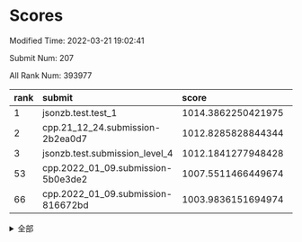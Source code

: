 # Scores

Modified Time: 2022-03-21 19:02:41

Submit Num: 207

All Rank Num: 393977

| rank |               submit               |       score        |       sigma        | pk_num |
| :--- | :--------------------------------- | :----------------- | :----------------- | :----- |
| 1    | jsonzb.test.test_1                 | 1014.3862250421975 | 0.8196080391109679 | 7615   |
| 2    | cpp.21_12_24.submission-2b2ea0d7   | 1012.8285828844344 | 0.8018167783936017 | 7616   |
| 3    | jsonzb.test.submission_level_4     | 1012.1841277948428 | 0.8006005207928237 | 7616   |
| 53   | cpp.2022_01_09.submission-5b0e3de2 | 1007.5511466449674 | 0.7420863936446697 | 7613   |
| 66   | cpp.2022_01_09.submission-816672bd | 1003.9836151694974 | 0.7109920192576388 | 7612   |


<details>
<summary>全部</summary>

| rank |                 submit                 |       score        |       sigma        | pk_num |
| :--- | :------------------------------------- | :----------------- | :----------------- | :----- |
| 1    | jsonzb.test.test_1                     | 1014.3862250421975 | 0.8196080391109679 | 7615   |
| 2    | cpp.21_12_24.submission-2b2ea0d7       | 1012.8285828844344 | 0.8018167783936017 | 7616   |
| 3    | jsonzb.test.submission_level_4         | 1012.1841277948428 | 0.8006005207928237 | 7616   |
| 4    | gobigger.level_3.submission_level_3_24 | 1011.3966681007064 | 0.8037504735346367 | 7614   |
| 5    | gobigger.level_3.submission_level_3_2  | 1011.3908383996504 | 0.7643331140885568 | 7615   |
| 6    | gobigger.level_3.submission_level_3_4  | 1011.1685003393991 | 0.7631849832607952 | 7613   |
| 7    | gobigger.level_3.submission_level_3_5  | 1011.1450424071573 | 0.7675641375534725 | 7615   |
| 8    | gobigger.level_3.submission_level_3_26 | 1011.112406296544  | 0.7493351514224579 | 7610   |
| 9    | gobigger.level_3.submission_level_3_45 | 1011.0901625613416 | 0.7736105309354326 | 7614   |
| 10   | gobigger.level_3.submission_level_3_15 | 1011.0675946804533 | 0.7679560788453101 | 7612   |
| 11   | gobigger.level_3.submission_level_3_35 | 1011.0442017785059 | 0.7701469810860726 | 7613   |
| 12   | gobigger.level_3.submission_level_3_22 | 1011.0326126486228 | 0.7583067900973095 | 7616   |
| 13   | gobigger.level_3.submission_level_3_37 | 1010.6469528729627 | 0.7787954998607525 | 7609   |
| 14   | gobigger.level_3.submission_level_3_42 | 1010.5134379853488 | 0.7612736135810118 | 7614   |
| 15   | gobigger.level_3.submission_level_3_27 | 1010.4483612971102 | 0.7696608303644367 | 7619   |
| 16   | gobigger.level_3.submission_level_3_16 | 1010.4144942266805 | 0.7771574279098463 | 7618   |
| 17   | gobigger.level_3.submission_level_3_18 | 1010.3845534748955 | 0.7768885094525074 | 7612   |
| 18   | gobigger.level_3.submission_level_3_19 | 1010.3372520871343 | 0.7727649945084738 | 7612   |
| 19   | gobigger.level_3.submission_level_3_12 | 1010.2971675660662 | 0.7441508904560595 | 7613   |
| 20   | gobigger.level_3.submission_level_3_31 | 1010.2759268284875 | 0.7586644001381767 | 7612   |
| 21   | gobigger.level_3.submission_level_3_7  | 1010.2545243913647 | 0.7594702884495221 | 7610   |
| 22   | gobigger.level_3.submission_level_3_21 | 1010.1793670640093 | 0.76433481407295   | 7616   |
| 23   | gobigger.level_3.submission_level_3_32 | 1010.0428090547091 | 0.7866462151836925 | 7619   |
| 24   | gobigger.level_3.submission_level_3_44 | 1010.0083491620915 | 0.758805731617904  | 7614   |
| 25   | gobigger.level_3.submission_level_3_20 | 1009.9656611803827 | 0.7485381247117274 | 7615   |
| 26   | gobigger.level_3.submission_level_3_11 | 1009.785589878526  | 0.7558864388326543 | 7613   |
| 27   | gobigger.level_3.submission_level_3_1  | 1009.7761687012329 | 0.7609989619331667 | 7611   |
| 28   | gobigger.level_3.submission_level_3_43 | 1009.7630630949378 | 0.7473718254212101 | 7609   |
| 29   | gobigger.level_3.submission_level_3_10 | 1009.7551064055993 | 0.7418783358339678 | 7610   |
| 30   | gobigger.level_3.submission_level_3_8  | 1009.7513136463722 | 0.7734598361752393 | 7612   |
| 31   | gobigger.level_3.submission_level_3_6  | 1009.6665094696518 | 0.770434088650879  | 7613   |
| 32   | gobigger.level_3.submission_level_3_40 | 1009.665324745646  | 0.7352491783914306 | 7615   |
| 33   | gobigger.level_3.submission_level_3_9  | 1009.6547029636722 | 0.7710727504070073 | 7610   |
| 34   | gobigger.level_3.submission_level_3_48 | 1009.6515994380237 | 0.7565716875432444 | 7617   |
| 35   | gobigger.level_3.submission_level_3_47 | 1009.6452197086728 | 0.7514229749613789 | 7615   |
| 36   | gobigger.level_3.submission_level_3_14 | 1009.6220810275693 | 0.7360078641888927 | 7618   |
| 37   | gobigger.level_3.submission_level_3_41 | 1009.5776692989084 | 0.7623470388538326 | 7613   |
| 38   | gobigger.level_3.submission_level_3_0  | 1009.5461203276867 | 0.7248845037539244 | 7618   |
| 39   | gobigger.level_3.submission_level_3_49 | 1009.5108565017829 | 0.7453130173981558 | 7611   |
| 40   | gobigger.level_3.submission_level_3_3  | 1009.3963978066691 | 0.7634774800445435 | 7615   |
| 41   | gobigger.level_3.submission_level_3_38 | 1009.2587368844365 | 0.7583996017001693 | 7614   |
| 42   | gobigger.level_3.submission_level_3_33 | 1009.1862581365593 | 0.7516424631011668 | 7616   |
| 43   | gobigger.level_3.submission_level_3_46 | 1009.1417624993375 | 0.7532067503056294 | 7616   |
| 44   | gobigger.level_3.submission_level_3_23 | 1009.0501326162889 | 0.741201946166492  | 7614   |
| 45   | gobigger.level_3.submission_level_3_34 | 1008.9613984149767 | 0.7592927474545205 | 7613   |
| 46   | gobigger.level_3.submission_level_3_29 | 1008.9178216511357 | 0.743350642848915  | 7614   |
| 47   | gobigger.level_3.submission_level_3_13 | 1008.8541209602943 | 0.7230507654601547 | 7612   |
| 48   | gobigger.level_3.submission_level_3_17 | 1008.7781403929924 | 0.7524473444029777 | 7607   |
| 49   | gobigger.level_3.submission_level_3_30 | 1008.6531844864625 | 0.7478882521293667 | 7611   |
| 50   | gobigger.level_3.submission_level_3_28 | 1008.6121608291215 | 0.7292054854124419 | 7606   |
| 51   | gobigger.level_3.submission_level_3_39 | 1008.4265767111885 | 0.7326292037962604 | 7612   |
| 52   | gobigger.level_3.submission_level_3_36 | 1008.3669654639325 | 0.7560279740271618 | 7618   |
| 53   | cpp.2022_01_09.submission-5b0e3de2     | 1007.5511466449674 | 0.7420863936446697 | 7613   |
| 54   | gobigger.level_3.submission_level_3_25 | 1006.8213339125388 | 0.7363389028179878 | 7614   |
| 55   | gobigger.level_1.submission_level_1_26 | 1005.4476302196472 | 0.7189075497672123 | 7611   |
| 56   | gobigger.level_1.submission_level_1_18 | 1005.3415781526045 | 0.7326950996912731 | 7614   |
| 57   | gobigger.level_1.submission_level_1_24 | 1004.9015262155897 | 0.7198953103623471 | 7611   |
| 58   | gobigger.level_1.submission_level_1_35 | 1004.8402878005287 | 0.7282253215599934 | 7614   |
| 59   | gobigger.level_1.submission_level_1_27 | 1004.8312450539108 | 0.7228620382904605 | 7613   |
| 60   | gobigger.level_1.submission_level_1_40 | 1004.4879842752812 | 0.735239818214632  | 7616   |
| 61   | gobigger.level_1.submission_level_1_5  | 1004.2880127493597 | 0.7134891882177493 | 7615   |
| 62   | gobigger.level_1.submission_level_1_3  | 1004.0250427051761 | 0.7160248532162171 | 7612   |
| 63   | gobigger.level_1.submission_level_1_29 | 1004.0248808999813 | 0.7134360033536497 | 7613   |
| 64   | gobigger.level_1.submission_level_1_9  | 1004.0146961233828 | 0.7201160135143303 | 7613   |
| 65   | gobigger.level_1.submission_level_1_32 | 1003.9936840939314 | 0.7163591768001885 | 7613   |
| 66   | cpp.2022_01_09.submission-816672bd     | 1003.9836151694974 | 0.7109920192576388 | 7612   |
| 67   | gobigger.level_1.submission_level_1_49 | 1003.9079440164636 | 0.716110510417015  | 7608   |
| 68   | gobigger.level_1.submission_level_1_43 | 1003.8887593689036 | 0.7103097832461953 | 7616   |
| 69   | gobigger.level_1.submission_level_1_2  | 1003.8305014850607 | 0.7117425114468787 | 7610   |
| 70   | gobigger.level_1.submission_level_1_28 | 1003.8019159900871 | 0.7279983295646348 | 7612   |
| 71   | gobigger.level_1.submission_level_1_37 | 1003.7448190584746 | 0.7285179327547501 | 7610   |
| 72   | gobigger.level_1.submission_level_1_22 | 1003.7058067752687 | 0.7182580978500004 | 7614   |
| 73   | gobigger.level_1.submission_level_1_17 | 1003.6712213592546 | 0.7278746866759818 | 7616   |
| 74   | gobigger.level_1.submission_level_1_11 | 1003.6487782637504 | 0.7168363437681067 | 7611   |
| 75   | gobigger.level_1.submission_level_1_21 | 1003.5696233240373 | 0.7246214576380098 | 7610   |
| 76   | gobigger.level_1.submission_level_1_16 | 1003.4722334593695 | 0.7158572921807973 | 7613   |
| 77   | gobigger.level_1.submission_level_1_15 | 1003.4515921560169 | 0.7138745203161044 | 7612   |
| 78   | gobigger.level_1.submission_level_1_47 | 1003.4246706097276 | 0.7180327367442485 | 7615   |
| 79   | gobigger.level_1.submission_level_1_31 | 1003.4110678214246 | 0.7059815009459188 | 7613   |
| 80   | gobigger.level_1.submission_level_1_1  | 1003.3507239956123 | 0.7278663885452158 | 7609   |
| 81   | gobigger.level_1.submission_level_1_25 | 1003.3043224278949 | 0.7257418554749001 | 7611   |
| 82   | gobigger.level_1.submission_level_1_13 | 1003.2978395726752 | 0.7218305993405685 | 7610   |
| 83   | gobigger.level_1.submission_level_1_42 | 1003.2932533256536 | 0.7189377122719302 | 7616   |
| 84   | gobigger.level_1.submission_level_1_45 | 1003.2790623086729 | 0.7149591984568379 | 7614   |
| 85   | gobigger.level_1.submission_level_1_19 | 1003.2166211436578 | 0.7146564091574494 | 7612   |
| 86   | gobigger.level_1.submission_level_1_30 | 1003.210814590823  | 0.7156435697930534 | 7612   |
| 87   | gobigger.level_1.submission_level_1_38 | 1003.1214131095742 | 0.7185054423546805 | 7618   |
| 88   | gobigger.level_1.submission_level_1_4  | 1003.0955002539789 | 0.720316842760027  | 7615   |
| 89   | gobigger.level_1.submission_level_1_33 | 1003.0838890018554 | 0.7131753761347346 | 7613   |
| 90   | gobigger.level_1.submission_level_1_8  | 1003.058042258663  | 0.7155646882127066 | 7612   |
| 91   | gobigger.level_1.submission_level_1_6  | 1003.037137285083  | 0.7243211023235565 | 7610   |
| 92   | gobigger.level_1.submission_level_1_41 | 1003.0178134956611 | 0.7167371757797485 | 7614   |
| 93   | gobigger.level_1.submission_level_1_20 | 1002.9628112155583 | 0.719075882762522  | 7613   |
| 94   | gobigger.level_1.submission_level_1_23 | 1002.9601741749071 | 0.7237908682901413 | 7612   |
| 95   | gobigger.level_1.submission_level_1_0  | 1002.953156960601  | 0.7180825988206079 | 7608   |
| 96   | gobigger.level_1.submission_level_1_48 | 1002.8578101150096 | 0.7124691814415351 | 7610   |
| 97   | gobigger.level_1.submission_level_1_36 | 1002.8384086799449 | 0.7079492880399821 | 7610   |
| 98   | gobigger.level_1.submission_level_1_46 | 1002.7760597461388 | 0.7163786598060674 | 7607   |
| 99   | gobigger.level_1.submission_level_1_34 | 1002.7293086660828 | 0.7109006895726379 | 7614   |
| 100  | gobigger.level_1.submission_level_1_14 | 1002.666054439341  | 0.7171800180479808 | 7609   |
| 101  | gobigger.level_1.submission_level_1_7  | 1002.6171867790151 | 0.7174254970103501 | 7609   |
| 102  | gobigger.level_1.submission_level_1_39 | 1002.3719582775237 | 0.7252065033092282 | 7612   |
| 103  | gobigger.level_1.submission_level_1_10 | 1002.2701047300815 | 0.7090262098676863 | 7613   |
| 104  | gobigger.level_1.submission_level_1_44 | 1002.0785032066303 | 0.7159278072458601 | 7602   |
| 105  | gobigger.level_1.submission_level_1_12 | 1001.6791091077502 | 0.7112950275952292 | 7618   |
| 106  | gobigger.random.submission_random_28   | 997.1920531857287  | 0.7113861752774832 | 7619   |
| 107  | gobigger.random.submission_random_7    | 997.1127178349433  | 0.7147917570301975 | 7614   |
| 108  | gobigger.random.submission_random_43   | 996.9236206055045  | 0.7124160204612751 | 7616   |
| 109  | gobigger.random.submission_random_8    | 996.8902461267805  | 0.7069705336999674 | 7609   |
| 110  | gobigger.random.submission_random_5    | 996.645645155161   | 0.705731095022975  | 7609   |
| 111  | gobigger.random.submission_random_45   | 996.50366479208    | 0.714211015651348  | 7608   |
| 112  | gobigger.random.submission_random_38   | 996.483853596673   | 0.6885874961529215 | 7621   |
| 113  | gobigger.random.submission_random_15   | 996.4683339894087  | 0.7062195490562114 | 7608   |
| 114  | gobigger.random.submission_random_31   | 996.3861874472401  | 0.7005675179860855 | 7615   |
| 115  | gobigger.random.submission_random_47   | 996.2354086016516  | 0.7094727229101635 | 7615   |
| 116  | gobigger.random.submission_random_48   | 996.2247802748678  | 0.7109850606005068 | 7609   |
| 117  | gobigger.random.submission_random_19   | 996.1394116330331  | 0.7140003595487752 | 7614   |
| 118  | gobigger.random.submission_random_3    | 996.1280704482676  | 0.713020277211034  | 7608   |
| 119  | gobigger.random.submission_random_32   | 996.1273678777001  | 0.7161820117162823 | 7610   |
| 120  | gobigger.random.submission_random_36   | 996.0964130276469  | 0.7009378131621449 | 7617   |
| 121  | gobigger.random.submission_random_13   | 996.0880422367611  | 0.700862265190842  | 7616   |
| 122  | gobigger.random.submission_random_20   | 996.0738697686124  | 0.7096674095737023 | 7612   |
| 123  | gobigger.random.submission_random_25   | 996.067396242087   | 0.7021472427370723 | 7613   |
| 124  | gobigger.random.submission_random_34   | 996.0209116469842  | 0.7103679060411919 | 7616   |
| 125  | gobigger.random.submission_random_39   | 995.9723805693588  | 0.7253869451331895 | 7612   |
| 126  | gobigger.random.submission_random_18   | 995.9622044010575  | 0.7020369267830577 | 7613   |
| 127  | gobigger.random.submission_random_40   | 995.9309810609993  | 0.7009469839015141 | 7610   |
| 128  | gobigger.random.submission_random_17   | 995.918092330334   | 0.7185060870518918 | 7617   |
| 129  | gobigger.random.submission_random_26   | 995.8778237379769  | 0.7136286659630391 | 7610   |
| 130  | gobigger.random.submission_random_46   | 995.8634487950129  | 0.7037763353082778 | 7616   |
| 131  | gobigger.random.submission_random_49   | 995.8477180844576  | 0.7027408129291797 | 7613   |
| 132  | gobigger.random.submission_random_24   | 995.8315491821767  | 0.7035104120979805 | 7610   |
| 133  | gobigger.random.submission_random_23   | 995.7901195359979  | 0.7032180561309357 | 7614   |
| 134  | gobigger.random.submission_random_41   | 995.7834550602457  | 0.7063245082113411 | 7612   |
| 135  | gobigger.random.submission_random_30   | 995.6939238847972  | 0.7187780535762535 | 7618   |
| 136  | gobigger.random.submission_random_4    | 995.6748731711253  | 0.714143318060354  | 7612   |
| 137  | gobigger.random.submission_random_1    | 995.6554433903374  | 0.7127494112755351 | 7619   |
| 138  | gobigger.random.submission_random_35   | 995.6460495728803  | 0.7071018260961701 | 7618   |
| 139  | gobigger.random.submission_random_37   | 995.6240749904448  | 0.7084491510108263 | 7613   |
| 140  | gobigger.random.submission_random_16   | 995.622328348723   | 0.7368994562515642 | 7614   |
| 141  | gobigger.random.submission_random_27   | 995.6104129561157  | 0.7085026191569481 | 7615   |
| 142  | gobigger.random.submission_random_0    | 995.5988035821736  | 0.7024523726905434 | 7613   |
| 143  | gobigger.random.submission_random_11   | 995.4877438993556  | 0.7163483406754066 | 7616   |
| 144  | gobigger.random.submission_random_6    | 995.4746324507424  | 0.6942138710171447 | 7613   |
| 145  | gobigger.random.submission_random_2    | 995.4491545023225  | 0.7099798584211026 | 7612   |
| 146  | gobigger.random.submission_random_22   | 995.4145812785646  | 0.7180736418134854 | 7614   |
| 147  | gobigger.random.submission_random_10   | 995.4111498031102  | 0.714559564041854  | 7617   |
| 148  | gobigger.random.submission_random_33   | 995.3824242532497  | 0.7202941841004927 | 7616   |
| 149  | gobigger.random.submission_random_9    | 995.3731376114647  | 0.7121803997931947 | 7613   |
| 150  | gobigger.random.submission_random_14   | 995.3045501014504  | 0.7126918144437869 | 7612   |
| 151  | gobigger.random.submission_random_12   | 995.1808410795664  | 0.7203069275418875 | 7614   |
| 152  | gobigger.random.submission_random_42   | 995.1149542739564  | 0.7081922662721155 | 7611   |
| 153  | gobigger.random.submission_random_44   | 995.07523340639    | 0.7163843379919035 | 7609   |
| 154  | gobigger.random.submission_random_21   | 994.6623046998504  | 0.7166025367093608 | 7612   |
| 155  | gobigger.random.submission_random_29   | 994.4046647247799  | 0.713495196769256  | 7618   |
| 156  | gobigger.level_2.submission_level_2_35 | 994.1371967720461  | 0.7186392134396906 | 7615   |
| 157  | gobigger.level_2.submission_level_2_5  | 993.9914106984221  | 0.7247522721210858 | 7615   |
| 158  | gobigger.level_2.submission_level_2_44 | 993.7073188787602  | 0.729988793786149  | 7613   |
| 159  | gobigger.level_2.submission_level_2_41 | 993.5834885163964  | 0.722722573682435  | 7616   |
| 160  | gobigger.level_2.submission_level_2_18 | 993.503279425275   | 0.7233081927487268 | 7613   |
| 161  | gobigger.level_2.submission_level_2_1  | 993.0152707142388  | 0.7338211454697152 | 7614   |
| 162  | gobigger.level_2.submission_level_2_42 | 992.8732714202565  | 0.7405678977237101 | 7612   |
| 163  | gobigger.level_2.submission_level_2_3  | 992.830179301565   | 0.7283522971399167 | 7614   |
| 164  | gobigger.level_2.submission_level_2_32 | 992.7751082348813  | 0.7301276308621637 | 7612   |
| 165  | gobigger.level_2.submission_level_2_16 | 992.7099540083589  | 0.7474831355974085 | 7613   |
| 166  | gobigger.level_2.submission_level_2_12 | 992.6888924697398  | 0.7658545208422399 | 7612   |
| 167  | gobigger.level_2.submission_level_2_48 | 992.6586038988503  | 0.7332313648378153 | 7617   |
| 168  | gobigger.level_2.submission_level_2_23 | 992.6568461972511  | 0.7308228797001893 | 7609   |
| 169  | gobigger.level_2.submission_level_2_34 | 992.6479021074309  | 0.7470349899875371 | 7614   |
| 170  | gobigger.level_2.submission_level_2_13 | 992.6455453390503  | 0.7518422499442443 | 7613   |
| 171  | gobigger.level_2.submission_level_2_11 | 992.5909159412747  | 0.7415079184781873 | 7616   |
| 172  | gobigger.level_2.submission_level_2_8  | 992.5600295742172  | 0.7255046948749171 | 7615   |
| 173  | gobigger.level_2.submission_level_2_47 | 992.5368190082277  | 0.7462472437313452 | 7613   |
| 174  | gobigger.level_2.submission_level_2_9  | 992.4956797129237  | 0.7472696637216872 | 7610   |
| 175  | gobigger.level_2.submission_level_2_33 | 992.3645911926712  | 0.7267835074945046 | 7614   |
| 176  | gobigger.level_2.submission_level_2_22 | 992.3514143762472  | 0.7427393460679222 | 7615   |
| 177  | gobigger.level_2.submission_level_2_10 | 992.332706858722   | 0.7424954184762398 | 7608   |
| 178  | gobigger.level_2.submission_level_2_31 | 992.3157333091103  | 0.7340258710553133 | 7614   |
| 179  | gobigger.level_2.submission_level_2_17 | 992.3069281630716  | 0.7394192698614684 | 7617   |
| 180  | gobigger.level_2.submission_level_2_28 | 992.2886534778294  | 0.7501440342602931 | 7617   |
| 181  | gobigger.level_2.submission_level_2_43 | 992.237833764204   | 0.7428484249315092 | 7613   |
| 182  | gobigger.level_2.submission_level_2_19 | 992.1256277203622  | 0.7447816305290618 | 7615   |
| 183  | gobigger.level_2.submission_level_2_20 | 992.0570907260485  | 0.7385107955121387 | 7608   |
| 184  | gobigger.level_2.submission_level_2_49 | 992.0225738789201  | 0.7357632653809361 | 7613   |
| 185  | gobigger.level_2.submission_level_2_39 | 991.9548284625001  | 0.7463979315342968 | 7619   |
| 186  | gobigger.level_2.submission_level_2_40 | 991.8756043050818  | 0.7466275024468891 | 7616   |
| 187  | gobigger.level_2.submission_level_2_24 | 991.8693460078464  | 0.7389338904097673 | 7619   |
| 188  | gobigger.level_2.submission_level_2_15 | 991.8074574904845  | 0.7458222444774018 | 7609   |
| 189  | gobigger.level_2.submission_level_2_30 | 991.7734222812581  | 0.7537712473887247 | 7614   |
| 190  | gobigger.level_2.submission_level_2_7  | 991.7276664624752  | 0.7519064017384086 | 7617   |
| 191  | gobigger.level_2.submission_level_2_25 | 991.7268154551375  | 0.7747592528896935 | 7613   |
| 192  | gobigger.level_2.submission_level_2_0  | 991.702123826288   | 0.7505626893216295 | 7613   |
| 193  | gobigger.level_2.submission_level_2_37 | 991.6481780908723  | 0.7343290897931678 | 7613   |
| 194  | gobigger.level_2.submission_level_2_36 | 991.5658975787289  | 0.7388830143937315 | 7612   |
| 195  | gobigger.level_2.submission_level_2_4  | 991.5154750225416  | 0.7418608626637423 | 7613   |
| 196  | gobigger.level_2.submission_level_2_46 | 991.4369724432444  | 0.7619752954743435 | 7611   |
| 197  | gobigger.level_2.submission_level_2_45 | 991.4353163131244  | 0.7305185764155706 | 7612   |
| 198  | gobigger.level_2.submission_level_2_21 | 991.3219781672213  | 0.7544163392119512 | 7616   |
| 199  | gobigger.level_2.submission_level_2_2  | 991.2573328238138  | 0.7748706358726297 | 7613   |
| 200  | gobigger.level_2.submission_level_2_38 | 991.2092019698732  | 0.750178306667022  | 7610   |
| 201  | gobigger.level_2.submission_level_2_27 | 991.0622274393842  | 0.7462689379228563 | 7612   |
| 202  | gobigger.level_2.submission_level_2_6  | 990.8910132070636  | 0.7611223112949733 | 7610   |
| 203  | gobigger.level_2.submission_level_2_26 | 990.7893655624954  | 0.7484943154249731 | 7613   |
| 204  | gobigger.level_2.submission_level_2_14 | 990.7615826887255  | 0.7575950642636904 | 7614   |
| 205  | gobigger.level_2.submission_level_2_29 | 990.7030197652755  | 0.7671947600567113 | 7608   |
| 206  | gobigger.none.submission_none_0        | 974.9479704789201  | 1.5664870785794076 | 7611   |
| 207  | gobigger.none.submission_none_1        | 973.717871831971   | 1.6924085136538582 | 7606   |

</details>